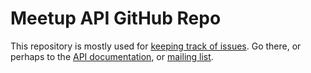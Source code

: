 Meetup API GitHub Repo
======================

This repository is mostly used for [keeping track of issues][issues]. Go there, or perhaps to the [API documentation][docs], or [mailing list][ml].

[issues]: https://github.com/meetup/api/issues
[docs]: http://www.meetup.com/meetup_api/
[ml]: http://groups.google.com/group/meetup-api/topics
